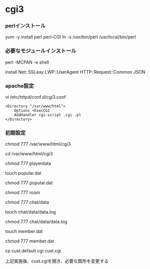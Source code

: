 # cgi3

### perlインストール
yum -y install perl perl-CGI
ln -s /usr/bin/perl /usr/local/bin/perl

### 必要なモジュールインストール
perl -MCPAN -e shell

install Net::SSLeay LWP::UserAgent HTTP::Request::Common JSON

### apache設定
vi /etc/httpd/conf.d/cgi3.conf

```
<Directory "/var/www/html">
    Options +ExecCGI
    AddHandler cgi-script .cgi .pl
</Directory>
```

### 初期設定
chmod 777 /var/www/html/cgi3

cd /var/www/html/cgi3

chmod 777 playerdata

touch popular.dat

chmod 777 popular.dat

chmod 777 room

chmod 777 chat/data

touch chat/data/data.log

chmod 777 chat/data/data.log

touch member.dat

chmod 777 member.dat

cp cust.default.cgi cust.cgi

上記実施後、cust.cgiを開き、必要な箇所を変更する


